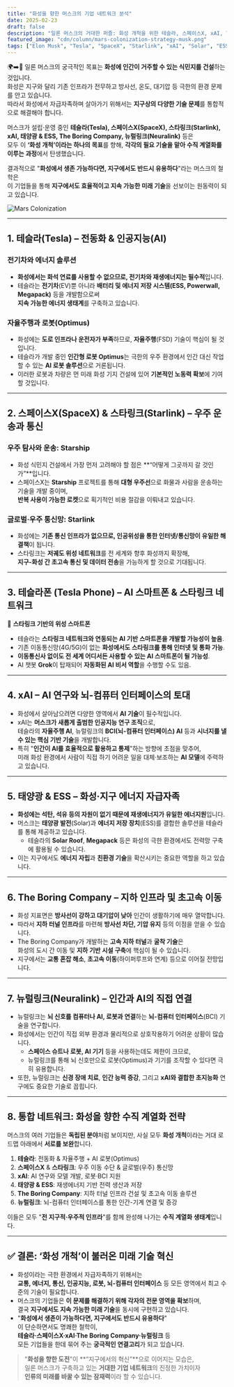 ```yaml
---
title: "화성을 향한 머스크의 기업 네트워크 분석"
date: 2025-02-23
draft: false
description: "일론 머스크의 거대한 퍼즐: 화성 개척을 위한 테슬라, 스페이스X, xAI, The Boring Company, Neuralink Corporation의 연결고리"
featured_image: "cdn/column/mars-colonization-strategy-musk.png"
tags: ["Elon Musk", "Tesla", "SpaceX", "Starlink", "xAI", "Solar", "ESS", "The Boring Company", "Neuralink Corporation", "Mars", "Phone"]
---
```


🌍➡️🔴 일론 머스크의 궁극적인 목표는 **화성에 인간이 거주할 수 있는 식민지를 건설**하는 것입니다.  
화성은 지구와 달리 기존 인프라가 전무하고 방사선, 온도, 대기압 등 극한의 환경 문제를 안고 있습니다.  
따라서 화성에서 자급자족하며 살아가기 위해서는 **지구상의 다양한 기술 문제**를 통합적으로 해결해야 합니다.

머스크가 설립·운영 중인 **테슬라(Tesla), 스페이스X(SpaceX), 스타링크(Starlink), xAI, 태양광 & ESS, The Boring Company, 뉴럴링크(Neuralink)** 등은  
모두 이 **‘화성 개척’이라는 하나의 목표**를 향해, **각각의 필요 기술을 맡아 수직 계열화를 이루는 과정**에서 탄생했습니다.

결과적으로 "**화성에서 생존 가능하다면, 지구에서도 반드시 유용하다**"라는 머스크의 철학은  
이 기업들을 통해 **지구에서도 효율적이고 지속 가능한 미래 기술**을 선보이는 원동력이 되고 있습니다.

![Mars Colonization](https://blog.plura.io/cdn/column/mars-colonization-strategy-musk.png)

---

## 1. 테슬라(Tesla) – 전동화 & 인공지능(AI)
### **전기차와 에너지 솔루션**
- **화성에서는 화석 연료를 사용할 수 없으므로, 전기차와 재생에너지는 필수적**입니다.  
- 테슬라는 **전기차**(EV)뿐 아니라 **배터리 및 에너지 저장 시스템(ESS, Powerwall, Megapack)** 등을 개발함으로써  
  **지속 가능한 에너지 생태계**를 구축하고 있습니다.

### **자율주행과 로봇(Optimus)**
- 화성에는 **도로 인프라나 운전자가 부족**하므로, **자율주행**(FSD) 기술이 핵심이 될 것입니다.  
- 테슬라가 개발 중인 **인간형 로봇 Optimus**는 극한의 우주 환경에서 인간 대신 작업할 수 있는 **AI 로봇 솔루션**으로 거론됩니다.  
- 이러한 로봇과 차량은 먼 미래 화성 기지 건설에 있어 **기본적인 노동력 확보**에 기여할 것입니다.

---

## 2. 스페이스X(SpaceX) & 스타링크(Starlink) – 우주 운송과 통신
### **우주 탐사와 운송: Starship**
- 화성 식민지 건설에서 가장 먼저 고려해야 할 점은 **“어떻게 그곳까지 갈 것인가”**입니다.  
- 스페이스X는 **Starship** 프로젝트를 통해 **대형 우주선**으로 화물과 사람을 운송하는 기술을 개발 중이며,  
  **반복 사용이 가능한 로켓**으로 획기적인 비용 절감을 이뤄내고 있습니다.

### **글로벌·우주 통신망: Starlink**
- 화성에는 **기존 통신 인프라가 없으므로, 인공위성을 통한 인터넷/통신망이 유일한 해결책**이 됩니다.  
- 스타링크는 **저궤도 위성 네트워크**를 전 세계와 향후 화성까지 확장해,  
  **지구-화성 간 초고속 통신 및 데이터 전송**을 가능하게 할 것으로 기대됩니다.

---

## 3. 테슬라폰 (Tesla Phone) – AI 스마트폰 & 스타링크 네트워크
📱 **스타링크 기반의 위성 스마트폰**
- 테슬라는 **스타링크 네트워크와 연동되는 AI 기반 스마트폰을 개발할 가능성이 높음**.
- 기존 이동통신망(4G/5G)이 없는 **화성에서도 스타링크를 통해 인터넷 및 통화 가능**.
- **이동통신사 없이도 전 세계 어디서든 사용할 수 있는 AI 스마트폰이 될 가능성**.
- AI 챗봇 **Grok**이 탑재되어 **자동화된 AI 비서 역할**을 수행할 수도 있음.

---

## 4. xAI – AI 연구와 뇌-컴퓨터 인터페이스의 토대
- 화성에서 살아남으려면 다양한 영역에서 **AI 기술**이 필수적입니다.  
- xAI는 **머스크가 새롭게 출범한 인공지능 연구 조직**으로,  
  테슬라의 **자율주행 AI**, 뉴럴링크의 **BCI(뇌-컴퓨터 인터페이스) AI** 등과 **시너지를 낼 수 있는 핵심 기반 기술**을 개발합니다.  
- 특히 "**인간이 AI를 효율적으로 활용하고 통제**"하는 방향에 초점을 맞추어,  
  미래 화성 환경에서 사람이 직접 하기 어려운 일을 대체·보조하는 **AI 모델**에 주력하고 있습니다.

---

## 5. 태양광 & ESS – 화성·지구 에너지 자급자족
- **화성에는 석탄, 석유 등의 자원이 없기 때문에 재생에너지가 유일한 에너지원**입니다.  
- 머스크는 **태양광 발전**(Solar)과 **에너지 저장 장치**(ESS)를 결합한 솔루션을 테슬라를 통해 제공하고 있습니다.  
  - 테슬라의 **Solar Roof**, **Megapack** 등은 화성의 극한 환경에서도 전력망 구축에 활용될 수 있습니다.  
- 이는 지구에서도 **에너지 자립**과 **친환경 기술**을 확산시키는 중요한 역할을 하고 있습니다.

---

## 6. The Boring Company – 지하 인프라 및 초고속 이동
- 화성 지표면은 **방사선이 강하고 대기압이 낮아** 인간이 생활하기에 매우 열악합니다.  
- 따라서 **지하 터널 인프라**를 마련해 **방사선 차단, 기압 유지** 등의 이점을 얻을 수 있습니다.  
- The Boring Company가 개발하는 **고속 지하 터널**과 **굴착 기술**은  
  화성의 도시 간 이동 및 **지하 기반 시설 구축**에 핵심이 될 수 있습니다.  
- 지구에서는 **교통 혼잡 해소**, **초고속 이동**(하이퍼루프와 연계) 등으로 이어질 전망입니다.

---

## 7. 뉴럴링크(Neuralink) – 인간과 AI의 직접 연결
- 뉴럴링크는 **뇌 신호를 컴퓨터나 AI, 로봇과 연결**하는 **뇌-컴퓨터 인터페이스**(BCI) 기술을 연구합니다.  
- 화성에서는 인간이 직접 외부 환경과 물리적으로 상호작용하기 어려운 상황이 많습니다.  
  - **스페이스 슈트나 로봇, AI 기기** 등을 사용하는데도 제한이 크므로,  
  - 뉴럴링크를 통해 뇌 신호만으로 로봇(Optimus)과 기기를 조작할 수 있다면 극히 유용합니다.  
- 또한, 뉴럴링크는 **신경 장애 치료**, **인간 능력 증강**, 그리고 **xAI와 결합한 초지능화** 연구에도 중요한 기술로 꼽힙니다.

---

## 8. 통합 네트워크: 화성을 향한 수직 계열화 전략
머스크의 여러 기업들은 **독립된 분야**처럼 보이지만, 사실 모두 **화성 개척**이라는 거대 로드맵 아래에서 **서로를 보완**합니다.

1. **테슬라**: 전동화 & 자율주행 + AI 로봇(Optimus)  
2. **스페이스X** & **스타링크**: 우주 이동 수단 & 글로벌(우주) 통신망  
3. **xAI**: AI 연구와 모델 개발, 로봇·BCI 지원  
4. **태양광 & ESS**: 재생에너지 기반 전력 생산과 저장  
5. **The Boring Company**: 지하 터널 인프라 건설 및 초고속 이동 솔루션  
6. **뉴럴링크**: 뇌-컴퓨터 인터페이스를 통한 인간-기계 연결 및 증강  

이들은 모두 "**전 지구적·우주적 인프라**"를 함께 완성해 나가는 **수직 계열화 생태계**입니다.

---

## ✅ 결론: ‘화성 개척’이 불러온 미래 기술 혁신
- 화성이라는 극한 환경에서 자급자족하기 위해서는  
  **교통, 에너지, 통신, 인공지능, 로봇, 뇌-컴퓨터 인터페이스** 등 모든 영역에서 최고 수준의 기술이 필요합니다.  
- 머스크의 기업들은 **이 문제를 해결하기 위해 각자의 전문 영역을 확보**하며,  
  결국 **지구에서도 지속 가능한 미래 기술**을 동시에 구현하고 있습니다.  
- "**화성에서 생존이 가능하다면, 지구에서도 반드시 유용하다**"  
  이 단순하면서도 명쾌한 철학이,  
  **테슬라·스페이스X·xAI·The Boring Company·뉴럴링크** 등  
  모든 기업들을 한데 묶어 주는 **궁극적인 연결고리**가 되고 있습니다.

  
> "**화성을 향한 도전**"이 **“지구에서의 혁신”**으로 이어지는 모습은,  
> 일론 머스크가 구축하고 있는 **거대한 기업 네트워크**의 진정한 가치이자  
> **인류의 미래를 바꿀 수 있는 잠재력**이라 할 수 있습니다.
